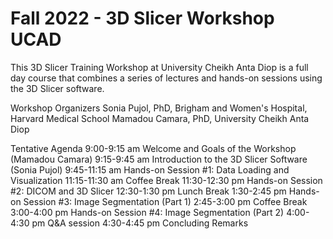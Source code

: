 # Fall 2022 - 3D Slicer Workshop UCAD
This 3D Slicer Training Workshop at University Cheikh Anta Diop is a full day course that combines a series of lectures and hands-on sessions using the 3D Slicer software.

Workshop Organizers
Sonia Pujol, PhD, Brigham and Women's Hospital, Harvard Medical School
Mamadou Camara, PhD, University Cheikh Anta Diop

Tentative Agenda
9:00-9:15 am Welcome and Goals of the Workshop (Mamadou Camara)
9:15-9:45 am Introduction to the 3D Slicer Software (Sonia Pujol)
9:45-11:15 am Hands-on Session #1: Data Loading and Visualization
11:15-11:30 am Coffee Break
11:30-12:30 pm Hands-on Session #2: DICOM and 3D Slicer
12:30-1:30 pm Lunch Break
1:30-2:45 pm Hands-on Session #3: Image Segmentation (Part 1)
2:45-3:00 pm Coffee Break
3:00-4:00 pm Hands-on Session #4: Image Segmentation (Part 2)
4:00-4:30 pm Q&A session
4:30-4:45 pm Concluding Remarks


